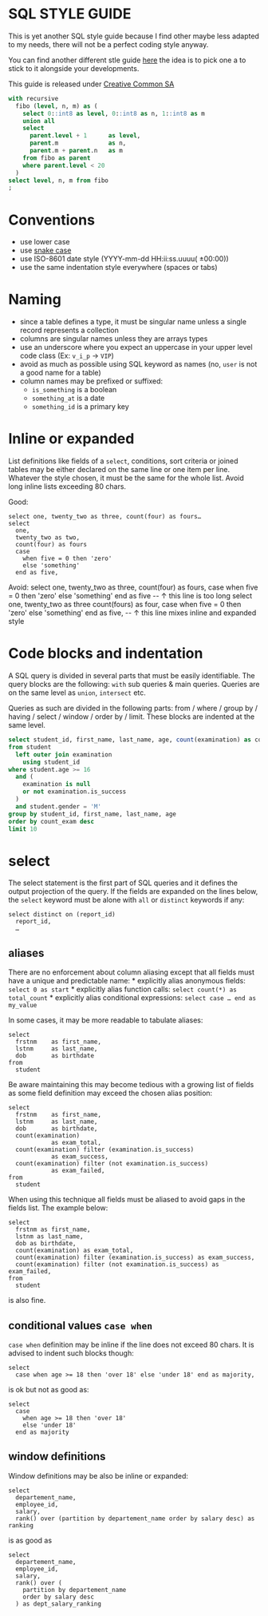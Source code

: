 SQL STYLE GUIDE
===============

This is yet another SQL style guide because I find other maybe less adapted to my needs, there will not be a perfect coding style anyway.

You can find another different stle guide [here](https://www.sqlstyle.guide/) the idea is to pick one a to stick to it alongside your developments.

This guide is released under [Creative Common SA](http://creativecommons.org/licenses/by-sa/4.0/)

```SQL
with recursive
  fibo (level, n, m) as (
    select 0::int8 as level, 0::int8 as n, 1::int8 as m
    union all
    select
      parent.level + 1      as level,
      parent.m              as n,
      parent.m + parent.n   as m
    from fibo as parent
    where parent.level < 20
  )
select level, n, m from fibo
;
```

Conventions
===========

 * use lower case
 * use [snake case](https://en.wikipedia.org/wiki/Snake_case)
 * use ISO-8601 date style (YYYY-mm-dd HH:ii:ss.uuuu( ±00:00))
 * use the same indentation style everywhere (spaces or tabs)

Naming
======

 * since a table defines a type, it must be singular name unless a single record represents a collection
 * columns are singular names unless they are arrays types
 * use an underscore where you expect an uppercase in your upper level code class (Ex: `v_i_p` → `VIP`)
 * avoid as much as possible using SQL keyword as names (no, `user` is not a good name for a table)
 * column names may be prefixed or suffixed:
    * `is_something` is a boolean
    * `something_at` is a date
    * `something_id` is a primary key

Inline or expanded
==================

List definitions like fields of a `select`, conditions, sort criteria or joined tables may be either declared on the same line or one item per line. Whatever the style chosen, it must be the same for the whole list. Avoid long inline lists exceeding 80 chars.

Good:

    select one, twenty_two as three, count(four) as fours…
    select
      one,
      twenty_two as two,
      count(four) as fours
      case
        when five = 0 then 'zero'
        else 'something'
      end as five,

Avoid:
    select one, twenty_two as three, count(four) as fours, case when five = 0 then 'zero' else 'something' end as five
    -- ↑ this line is too long
    select one, twenty_two as three
      count(fours) as four, case
        when five = 0 then 'zero'
        else 'something'
      end as five,
    -- ↑ this line mixes inline and expanded style

Code blocks and indentation
===========================

A SQL query is divided in several parts that must be easily identifiable. The query blocks are the following:
`with` sub queries & main queries. Queries are on the same level as `union`, `intersect` etc.

Queries as such are divided in the following parts:
from / where / group by / having / select / window / order by / limit. These blocks are indented at the same level.

```sql
select student_id, first_name, last_name, age, count(examination) as count_exam
from student
  left outer join examination
    using student_id
where student.age >= 16
  and (
    examination is null
    or not examination.is_success
  )
  and student.gender = 'M'
group by student_id, first_name, last_name, age
order by count_exam desc
limit 10
```

# select

The select statement is the first part of SQL queries and it defines the output projection of the query.
If the fields are expanded on the lines below, the `select` keyword must be alone with `all` or `distinct` keywords if any:

    select distinct on (report_id)
      report_id,
      …

## aliases

There are no enforcement about column aliasing except that all fields must have a unique and predictable name:
    * explicitly alias anonymous fields: `select 0 as start`
    * explicitly alias function calls: `select count(*) as total_count`
    * explicitly alias conditional expressions: `select case … end as my_value`

In some cases, it may be more readable to tabulate aliases:

    select
      frstnm    as first_name,
      lstnm     as last_name,
      dob       as birthdate
    from
      student

Be aware maintaining this may become tedious with a growing list of fields as some field definition may exceed the chosen alias position:

    select
      frstnm    as first_name,
      lstnm     as last_name,
      dob       as birthdate,
      count(examination)
                as exam_total,
      count(examination) filter (examination.is_success)
                as exam_success,
      count(examination) filter (not examination.is_success)
                as exam_failed,
    from
      student

When using this technique all fields must be aliased to avoid gaps in the fields list.
The example below:

    select
      frstnm as first_name,
      lstnm as last_name,
      dob as birthdate,
      count(examination) as exam_total,
      count(examination) filter (examination.is_success) as exam_success,
      count(examination) filter (not examination.is_success) as exam_failed,
    from
      student

is also fine.

## conditional values `case when`

`case when` definition may be inline if the line does not exceed 80 chars. It is advised to indent such blocks though:

    select
      case when age >= 18 then 'over 18' else 'under 18' end as majority,

is ok but not as good as:

    select
      case
        when age >= 18 then 'over 18'
        else 'under 18'
      end as majority

## window definitions

Window definitions may be also be inline or expanded:

    select
      departement_name,
      employee_id,
      salary,
      rank() over (partition by departement_name order by salary desc) as ranking

is as good as

    select
      departement_name,
      employee_id,
      salary,
      rank() over (
        partition by departement_name
        order by salary desc
      ) as dept_salary_ranking



      
